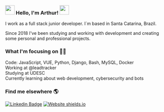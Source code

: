 ### <img src="https://media.giphy.com/media/kuWN0iF9BLQKk/giphy.gif" width="30px">   Hello, I'm Arthur!  <img src="https://media.giphy.com/media/27wc7vMWPvvJC/giphy.gif" width="30px">
I work as a full stack junior developer. I´m based in Santa Catarina, Brazil.

Since 2018 I've been studying and working with development and creating some personal and professional projects.

### What I'm focusing on 👨‍💻

Code: JavaScript, VUE, Python, Django, Bash, MySQL, Docker<br />
Working at @leadtracker<br />
Studying at UDESC<br />
Currently learning about web development, cybersecurity and bots<br />


### Find me elsewhere 🌎

[![Linkedin Badge](https://img.shields.io/badge/-LinkedIn-blue?style=flat-square&logo=Linkedin&logoColor=white&link=https://www.linkedin.com/in/harshkumarkhatri/)](https://www.linkedin.com/in/arthuredugood/)
[![Website shields.io](https://img.shields.io/website-up-down-green-red/http/shields.io.svg)](https://arthuregood.github.io)
